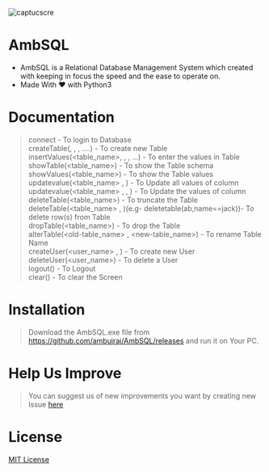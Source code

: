 ![captucscre](https://user-images.githubusercontent.com/29935993/49930745-3da82700-feeb-11e8-8ac9-cb9e605efb6f.PNG)
<br>
# AmbSQL
* AmbSQL is a Relational Database Management System which created with keeping in focus the speed and the ease to operate on.
* Made With &#x2764; with Python3

# Documentation
>connect                                                                 - To login to Database<br>
>createTable(<table-name>, <column1-name> , <column2-name>, ....)        - To create new Table<br>
>insertValues(<table_name>, <column1-value> , <column2-value>, ...)      - To enter the values in Table<br>
>showTable(<table_name>)                                                 - To show the Table schema<br>
>showValues(<table_name>)                                                - To show the Table values<br>
>updatevalue(<table_name> , <assignment>)                                - To Update all values of column<br>
>updatevalue(<table_name> , <assignment> , <condition>)                  - To Update the values of column<br>
>deleteTable(<table_name>)                                               - To truncate the Table<br>
>deleteTable(<table_name> , <condition>)(e.g- deletetable(ab,name==jack))- To delete row(s) from Table<br>
>dropTable(<table_name>)                                                 - To drop the Table<br>
>alterTable(<old-table_name> , <new-table_name>)                         - To rename Table Name<br>
>createUser(<user_name> , <password>)                                    - To create new User<br>
>deleteUser(<user_name>)                                                 - To delete a User<br>
>logout()                                                                - To Logout<br>
>clear()                                                                 - To clear the Screen<br>

# Installation
> Download the AmbSQL.exe file from https://github.com/ambujraj/AmbSQL/releases and run it on Your PC.

# Help Us Improve
> You can suggest us of new improvements you want by creating new Issue [here](https://github.com/ambujraj/AmbSQL/issues)

# License
[MIT License](https://github.com/ambujraj/AmbSQL/blob/master/LICENSE)
